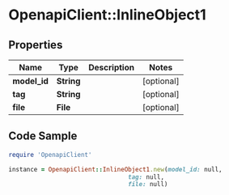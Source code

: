 # OpenapiClient::InlineObject1

## Properties

Name | Type | Description | Notes
------------ | ------------- | ------------- | -------------
**model_id** | **String** |  | [optional] 
**tag** | **String** |  | [optional] 
**file** | **File** |  | [optional] 

## Code Sample

```ruby
require 'OpenapiClient'

instance = OpenapiClient::InlineObject1.new(model_id: null,
                                 tag: null,
                                 file: null)
```


